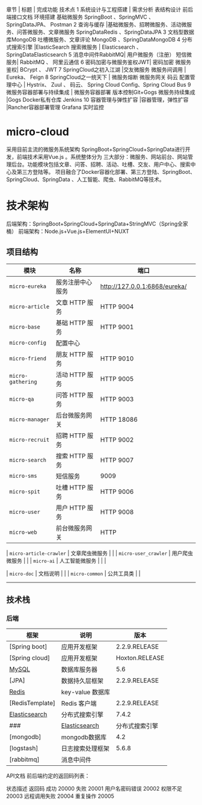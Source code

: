 章节 | 标题 | 完成功能 技术点
1 系统设计与工程搭建 | 需求分析 表结构设计 前后端接口文档 环境搭建  基础微服务  SpringBoot 、SpringMVC 、SpringDataJPA、 Postman
2 查询与缓存 |基础微服务、招聘微服务、活动微服务、问答微服务、文章微服务 SpringDataRedis 、SpringDataJPA
3 文档型数据库MongoDB 吐槽微服务、文章评论   MongoDB 、SpringDataMongoDB
4 分布式搜索引擎 |ElasticSearch 搜索微服务 | Elasticsearch 、SpringDataElasticsearch
5 消息中间件RabbitMQ| 用户微服务（注册） 短信微服务| RabbitMQ 、 阿里云通信
6 密码加密与微服务鉴权JWT| 密码加密 微服务鉴权| BCrypt 、 JWT
7 SpringCloud之初入江湖 |交友微服务 微服务间调用 | Eureka、 Feign
8 SpringCloud之一统天下 | 微服务熔断 微服务网关 码云 配置管理中心 | Hystrix、 Zuul 、 码云、 Spring Cloud Config、Spring Cloud Bus
9 微服务容器部署与持续集成 | 微服务容器部署 版本控制Git+Gogs 微服务持续集成 |Gogs Docker私有仓库 Jenkins
10 容器管理与弹性扩容 |容器管理，弹性扩容 |Rancher容器部署管理 Grafana 实时监控


# micro-cloud
采用目前主流的微服务系统架构
SpringBoot+SpringCloud+SpringData进行开发，前端技术采用Vue.js 。系统整体分为 三大部分：微服务、网站前台、网站管理后台。功能模块包括文章、问答、招聘、活动、吐槽、交友、用户中心、搜索中心及第三方登陆等。
项目融合了Docker容器化部署、第三方登陆、SpringBoot、 SpringCloud、SpringData 、人工智能、爬虫、RabbitMQ等技术。  


# 技术架构
后端架构：SpringBoot+SpringCloud+SpringData+StringMVC（Spring全家桶） 
前端架构：Node.js+Vue.js+ElementUI+NUXT 




## 项目结构
| 模块 | 名称 | 端口 | |
| --- | --- | --- | --- |
| `micro-eureka` | 服务注册中心服务 | http://127.0.0.1:6868/eureka/ |
| `micro-article` | 文章 HTTP 服务 | HTTP 9004 |
| `micro-base` | 基础 HTTP 服务 | HTTP 9001 |
| `micro-config` | 配置中心 |  |
| `micro-friend` | 朋友 HTTP 服务 | HTTP 9010 |
| `micro-gathering` | 活动 HTTP 服务 | HTTP 9005 |
| `micro-qa` | 问答 HTTP 服务 | HTTP 9003 |
| `micro-manager` | 后台微服务网关 | HTTP 18086 |
| `micro-recruit` | 招聘 HTTP 服务 | HTTP 9002 |
| `micro-search` | 搜索 HTTP 服务 | HTTP 9007 |
| `micro-sms` | 短信服务 | 9009 |
| `micro-spit` | 吐槽 HTTP 服务 | HTTP 9006 |
| `micro-user` | 用户 HTTP 服务 | HTTP 9008 |
| `micro-web` | 前台微服务网关 | HTTP  | |

| `micro-article-crawler` | 文章爬虫微服务 |  |
| `micro-user_crawler` | 用户爬虫微服务 |  |
| `micro-ai` | 人工智能微服务 |  | |





| `micro-doc` | 文档说明 |  |
| `micro-common` | 公共工具类 |  |



-------
## 技术栈

### 后端

| 框架 | 说明 |  版本 |
| --- | --- | --- |
| [Spring boot] | 应用开发框架 |   2.2.9.RELEASE |
| [Spring cloud] | 应用开发框架 |   Hoxton.RELEASE |
| [MySQL](https://www.mysql.com/cn/) | 数据库服务器 | 5.6 |
| [JPA]| 数据持久层框架 | 2.2.9.RELEASE |
| [Redis](https://redis.io/) | key-value 数据库 |  |
| [RedisTemplate] | Redis 客户端 | 2.2.9.RELEASE |
| [Elasticsearch](https://www.elastic.co/cn/) | 分布式搜索引擎 | 7.4.2 |
###| [Elasticsearch](https://www.elastic.co/cn/) | 分布式搜索引擎 | 5.6.8 |
| [mongodb] | mongodb数据库 | 4.2|
| [logstash] | 日志搜索处理框架 | 5.6.8
| [rabbitmq] | 消息中间件 | |



API文档
前后端约定的返回码列表：

状态描述	返回码
成功	20000
失败	20001
用户名密码错误	20002
权限不足	20003
远程调用失败	20004
重复操作	20005